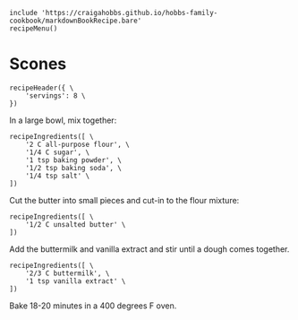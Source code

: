 ~~~ markdown-script
include 'https://craigahobbs.github.io/hobbs-family-cookbook/markdownBookRecipe.bare'
recipeMenu()
~~~

# Scones

~~~ markdown-script
recipeHeader({ \
    'servings': 8 \
})
~~~

In a large bowl, mix together:

~~~ markdown-script
recipeIngredients([ \
    '2 C all-purpose flour', \
    '1/4 C sugar', \
    '1 tsp baking powder', \
    '1/2 tsp baking soda', \
    '1/4 tsp salt' \
])
~~~

Cut the butter into small pieces and cut-in to the flour mixture:

~~~ markdown-script
recipeIngredients([ \
    '1/2 C unsalted butter' \
])
~~~

Add the buttermilk and vanilla extract and stir until a dough comes together.

~~~ markdown-script
recipeIngredients([ \
    '2/3 C buttermilk', \
    '1 tsp vanilla extract' \
])
~~~

Bake 18-20 minutes in a 400 degrees F oven.
